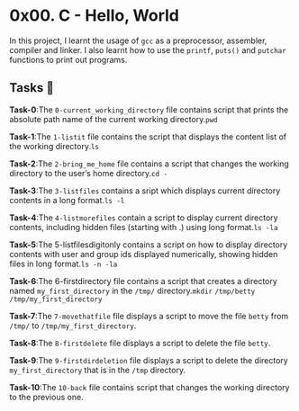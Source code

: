 # 0x00. C - Hello, World

In this project, I learnt the usage of `gcc` as a preprocessor, assembler, compiler and linker. I also learnt how to use the `printf`, `puts()` and `putchar` functions to print out programs.

## Tasks :page_with_curl:

**Task-0**:The `0-current_working_directory` file contains script that prints the absolute path name of the current working directory.`pwd`

**Task-1**:The `1-listit` file contains the script that displays the content list of the working directory.`ls`

**Task-2**:The `2-bring_me_home` file contains a script that changes the working directory to the user’s home directory.`cd -`

**Task-3**:The `3-listfiles` contains a sript which displays current directory contents in a long format.`ls -l`

**Task-4**:The `4-listmorefiles` contain a script to display current directory contents, including hidden files (starting with .) using long format.`ls -la`

**Task-5**:The 5-listfilesdigitonly contains a script on how to display directory contents with user and group ids displayed numerically, showing hidden files in long format.`ls -n -la`

**Task-6**:The 6-firstdirectory file contains a script that creates a directory named `my_first_directory` in the `/tmp/` directory.`mkdir` `/tmp/betty` `/tmp/my_first_directory`

**Task-7**:The `7-movethatfile` file displays a script to move the file `betty` from `/tmp/` to `/tmp/my_first_directory`.

**Task-8**:The `8-firstdelete` file displays a script to delete the file `betty`.

**Task-9**:The `9-firstdirdeletion` file displays a script to delete the directory `my_first_directory` that is in the `/tmp` directory.

**Task-10**:The `10-back` file contains script that changes the working directory to the previous one.
